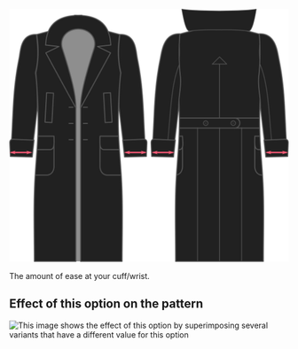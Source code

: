 ![Cuff ease](./cuffease.svg)

The amount of ease at your cuff/wrist.

## Effect of this option on the pattern

![This image shows the effect of this option by superimposing several variants that have a different value for this option](carlton\_cuffease\_sample.svg "Effect of this option on the pattern")

